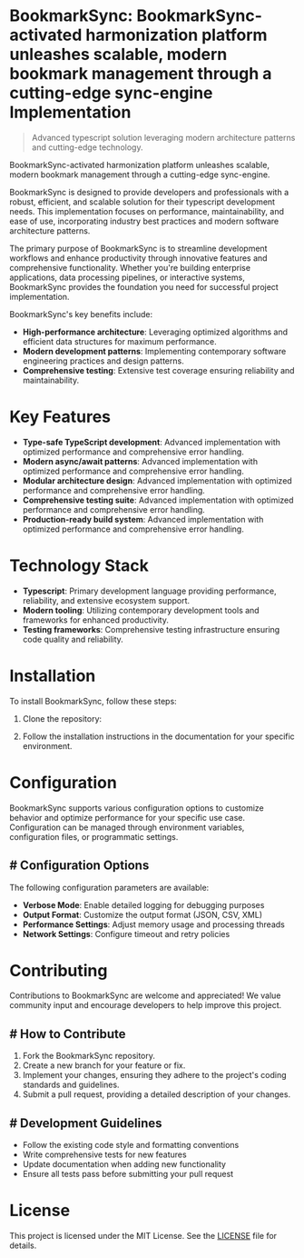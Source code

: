 <!-- fallback_BookmarkSync_20250810063216_91528 -->

# BookmarkSync: BookmarkSync-activated harmonization platform unleashes scalable, modern bookmark management through a cutting-edge sync-engine Implementation
> Advanced typescript solution leveraging modern architecture patterns and cutting-edge technology.

BookmarkSync-activated harmonization platform unleashes scalable, modern bookmark management through a cutting-edge sync-engine.

BookmarkSync is designed to provide developers and professionals with a robust, efficient, and scalable solution for their typescript development needs. This implementation focuses on performance, maintainability, and ease of use, incorporating industry best practices and modern software architecture patterns.

The primary purpose of BookmarkSync is to streamline development workflows and enhance productivity through innovative features and comprehensive functionality. Whether you're building enterprise applications, data processing pipelines, or interactive systems, BookmarkSync provides the foundation you need for successful project implementation.

BookmarkSync's key benefits include:

* **High-performance architecture**: Leveraging optimized algorithms and efficient data structures for maximum performance.
* **Modern development patterns**: Implementing contemporary software engineering practices and design patterns.
* **Comprehensive testing**: Extensive test coverage ensuring reliability and maintainability.

# Key Features

* **Type-safe TypeScript development**: Advanced implementation with optimized performance and comprehensive error handling.
* **Modern async/await patterns**: Advanced implementation with optimized performance and comprehensive error handling.
* **Modular architecture design**: Advanced implementation with optimized performance and comprehensive error handling.
* **Comprehensive testing suite**: Advanced implementation with optimized performance and comprehensive error handling.
* **Production-ready build system**: Advanced implementation with optimized performance and comprehensive error handling.

# Technology Stack

* **Typescript**: Primary development language providing performance, reliability, and extensive ecosystem support.
* **Modern tooling**: Utilizing contemporary development tools and frameworks for enhanced productivity.
* **Testing frameworks**: Comprehensive testing infrastructure ensuring code quality and reliability.

# Installation

To install BookmarkSync, follow these steps:

1. Clone the repository:


2. Follow the installation instructions in the documentation for your specific environment.

# Configuration

BookmarkSync supports various configuration options to customize behavior and optimize performance for your specific use case. Configuration can be managed through environment variables, configuration files, or programmatic settings.

## # Configuration Options

The following configuration parameters are available:

* **Verbose Mode**: Enable detailed logging for debugging purposes
* **Output Format**: Customize the output format (JSON, CSV, XML)
* **Performance Settings**: Adjust memory usage and processing threads
* **Network Settings**: Configure timeout and retry policies

# Contributing

Contributions to BookmarkSync are welcome and appreciated! We value community input and encourage developers to help improve this project.

## # How to Contribute

1. Fork the BookmarkSync repository.
2. Create a new branch for your feature or fix.
3. Implement your changes, ensuring they adhere to the project's coding standards and guidelines.
4. Submit a pull request, providing a detailed description of your changes.

## # Development Guidelines

* Follow the existing code style and formatting conventions
* Write comprehensive tests for new features
* Update documentation when adding new functionality
* Ensure all tests pass before submitting your pull request

# License

This project is licensed under the MIT License. See the [LICENSE](https://github.com/laurindoisaac/BookmarkSync/blob/main/LICENSE) file for details.
